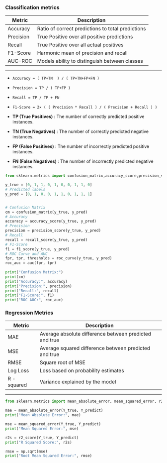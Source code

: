### Classification metrics
| Metric | Description | 
| --- | --- | 
 Accuracy | Ratio of correct predictions to total predictions 
 Precision | True Positive over all positive predictions
 Recall | True Positive over all actual positives
F1-Score | Harmonic mean of precision and recall
AUC-ROC | Models ability to distinguish between classes
---

- `Accuracy = ( TP+TN  ) / ( TP+TN+FP+FN )` 
- `Precision = TP / ( TP+FP )`
- `Recall = TP / TP + FN`
- `F1-Score = 2× ( ( Precision * Recall ) / ( Precision + Recall ) ) `


- **TP (True Positives)**      : The number of correctly predicted positive instances.
- **TN (True Negatives)**   : The number of correctly predicted negative instances.
- **FP (False Positives)**    : The number of incorrectly predicted positive instances.
- **FN (False Negatives)** : The number of incorrectly predicted negative instances.

```python
from sklearn.metrics import confusion_matrix,accuracy_score,precision_score,recall_score,f1_score,roc_curve,auc

y_true = [0, 1, 1, 0, 1, 0, 0, 1, 1, 0]   
# Predicted labels 
y_pred = [0, 1, 0, 0, 1, 1, 0, 1, 1, 1] 


# Confusion Matrix 
cm = confusion_matrix(y_true, y_pred) 
# Accuracy 
accuracy = accuracy_score(y_true, y_pred) 
# Precision 
precision = precision_score(y_true, y_pred) 
# Recall 
recall = recall_score(y_true, y_pred) 
# F1-Score 
f1 = f1_score(y_true, y_pred) 
# ROC Curve and AUC 
fpr, tpr, thresholds = roc_curve(y_true, y_pred) 
roc_auc = auc(fpr, tpr) 
  
print("Confusion Matrix:") 
print(cm) 
print("Accuracy:", accuracy) 
print("Precision:", precision) 
print("Recall:", recall) 
print("F1-Score:", f1) 
print("ROC AUC:", roc_auc) 
```

### Regression Metrics
| Metric | Description | 
| --- | --- | 
 MAE | Average absolute difference between predicted and true
 MSE | Average squared difference between predicted and true
 RMSE | Square root of MSE
Log Loss | Loss based on probability estimates
 R - squared | Variance explained by the model
---

```python
from sklearn.metrics import mean_absolute_error, mean_squared_error, r2_score

mae = mean_absolute_error(Y_true, Y_predict)
print("Mean Absolute Error:", mae)

mse = mean_squared_error(Y_true, Y_predict)
print("Mean Squared Error:", mse)

r2s = r2_score(Y_true, Y_predict)
print("R Squared Score:", r2s)

rmse = np.sqrt(mse)
print("Root Mean Squared Error:", rmse)
```
